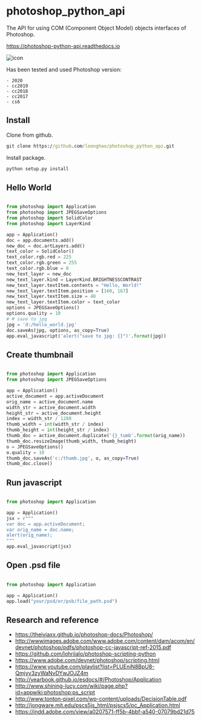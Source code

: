 photoshop_python_api
====================
The API for using COM (Component Object Model) objects interfaces of Photoshop.

https://photoshop-python-api.readthedocs.io


![icon](https://github.com/loonghao/photoshop_python_api/blob/master/images/logo.png)

Has been tested and used Photoshop version:

    - 2020
    - cc2019
    - cc2018
    - cc2017
    - cs6

Install
-------
Clone from github.
```cmd
git clone https://github.com/loonghao/photoshop_python_api.git
```
Install package.
```cmd
python setup.py install
```

Hello World
-----------

```python

from photoshop import Application
from photoshop import JPEGSaveOptions
from photoshop import SolidColor
from photoshop import LayerKind

app = Application()
doc = app.documents.add()
new_doc = doc.artLayers.add()
text_color = SolidColor()
text_color.rgb.red = 225
text_color.rgb.green = 255
text_color.rgb.blue = 0
new_text_layer = new_doc
new_text_layer.kind = LayerKind.BRIGHTNESSCONTRAST
new_text_layer.textItem.contents = "Hello, World!"
new_text_layer.textItem.position = [160, 167]
new_text_layer.textItem.size = 40
new_text_layer.textItem.color = text_color
options = JPEGSaveOptions()
options.quality = 10
# # save to jpg
jpg = 'd:/hello_world.jpg'
doc.saveAs(jpg, options, as_copy=True)
app.eval_javascript('alert("save to jpg: {}")'.format(jpg))
```

Create thumbnail
----------------


```python

from photoshop import Application
from photoshop import JPEGSaveOptions

app = Application()
active_document = app.activeDocument
orig_name = active_document.name
width_str = active_document.width
height_str = active_document.height
index = width_str / 1280
thumb_width = int(width_str / index)
thumb_height = int(height_str / index)
thumb_doc = active_document.duplicate('{}_tumb'.format(orig_name))
thumb_doc.resizeImage(thumb_width, thumb_height)
o = JPEGSaveOptions()
o.quality = 10
thumb_doc.saveAs('c:/thumb.jpg', o, as_copy=True)
thumb_doc.close()

```

Run javascript
--------------

```python

from photoshop import Application

app = Application()
jsx = r"""
var doc = app.activeDocument;
var orig_name = doc.name;
alert(orig_name);
"""
app.eval_javascript(jsx)

```

Open .psd file
--------------

```python

from photoshop import Application

app = Application()
app.load("your/psd/or/psb/file_path.psd")

```

Research and reference
----------------------
- https://theiviaxx.github.io/photoshop-docs/Photoshop/
- http://wwwimages.adobe.com/www.adobe.com/content/dam/acom/en/devnet/photoshop/pdfs/photoshop-cc-javascript-ref-2015.pdf
- https://github.com/lohriialo/photoshop-scripting-python
- https://www.adobe.com/devnet/photoshop/scripting.html
- https://www.youtube.com/playlist?list=PLUEniN8BpU8-Qmjyv3zyWaNvDYwJOJZ4m
- http://yearbook.github.io/esdocs/#/Photoshop/Application
- http://www.shining-lucy.com/wiki/page.php?id=appwiki:photoshop:ps_script
- http://www.tonton-pixel.com/wp-content/uploads/DecisionTable.pdf
- http://jongware.mit.edu/pscs5js_html/psjscs5/pc_Application.html
- https://indd.adobe.com/view/a0207571-ff5b-4bbf-a540-07079bd21d75